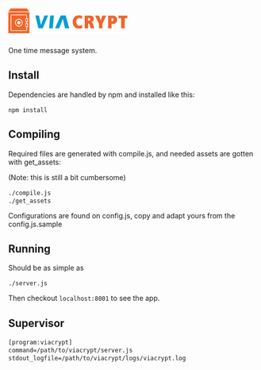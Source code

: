 # ![ViaCRYPT](static/img/logo.png)

One time message system.

Install
-------

Dependencies are handled by npm and installed like this:

    npm install

Compiling
---------

Required files are generated with compile.js, and needed assets
are gotten with get\_assets:

(Note: this is still a bit cumbersome)

    ./compile.js
    ./get_assets

Configurations are found on config.js, copy and adapt yours from
the config.js.sample

Running
-------

Should be as simple as

    ./server.js

Then checkout `localhost:8001` to see the app.

Supervisor
----------

    [program:viacrypt]
    command=/path/to/viacrypt/server.js
    stdout_logfile=/path/to/viacrypt/logs/viacrypt.log

